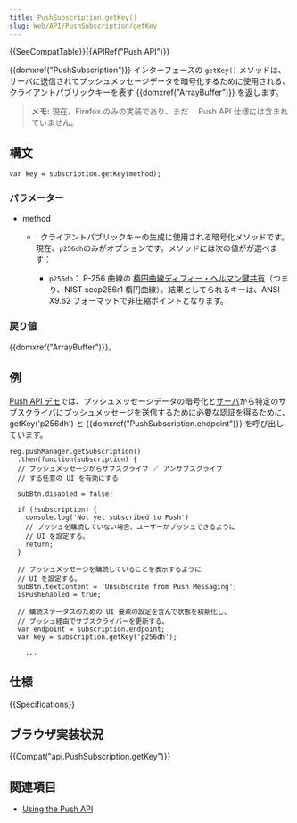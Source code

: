 ```yaml
---
title: PushSubscription.getKey()
slug: Web/API/PushSubscription/getKey
---
```


{{SeeCompatTable}}{{APIRef("Push API")}}

{{domxref("PushSubscription")}} インターフェースの `getKey()` メソッドは、サーバに送信されてプッシュメッセージデータを暗号化するために使用される、クライアントパブリックキーを表す {{domxref("ArrayBuffer")}} を返します。

> **メモ:** 現在、Firefox のみの実装であり、まだ　 Push API 仕様には含まれていません。

## 構文

```
​var key = subscription.getKey(method);
```

### パラメーター

- method

  - : クライアントパブリックキーの生成に使用される暗号化メソッドです。現在、`p256dh`のみがオプションです。メソッドには次の値がが選べます：

    - `p256dh`： P-256 曲線の [楕円曲線ディフィー・ヘルマン鍵共有](https://ja.wikipedia.org/wiki/%E6%A5%95%E5%86%86%E6%9B%B2%E7%B7%9A%E3%83%87%E3%82%A3%E3%83%95%E3%82%A3%E3%83%BC%E3%83%BB%E3%83%98%E3%83%AB%E3%83%9E%E3%83%B3%E9%8D%B5%E5%85%B1%E6%9C%89)（つまり、NIST secp256r1 楕円曲線）。結果としてられるキーは、ANSI X9.62 フォーマットで非圧縮ポイントとなります。

### 戻り値

{{domxref("ArrayBuffer")}}。

## 例

[Push API デモ](https://github.com/chrisdavidmills/push-api-demo/blob/gh-pages/main.js#L51-L116)では、プッシュメッセージデータの暗号化と[サーバ](https://github.com/chrisdavidmills/push-api-demo/blob/gh-pages/server.js)から特定のサブスクライバにプッシュメッセージを送信するために必要な認証を得るために、getKey('p256dh') と {{domxref("PushSubscription.endpoint")}} を呼び出しています。

```
reg.pushManager.getSubscription()
  .then(function(subscription) {
  // プッシュメッセージからサブスクライブ ／ アンサブスクライブ
  // する任意の UI を有効にする

  subBtn.disabled = false;

  if (!subscription) {
    console.log('Not yet subscribed to Push')
    // プッシュを購読していない場合、ユーザーがプッシュできるように
    // UI を設定する。
    return;
  }

  // プッシュメッセージを購読していることを表示するように
  // UI を設定する。
  subBtn.textContent = 'Unsubscribe from Push Messaging';
  isPushEnabled = true;

  // 購読ステータスのための UI 要素の設定を含んで状態を初期化し、
  // プッシュ経由でサブスクライバーを更新する。
  var endpoint = subscription.endpoint;
  var key = subscription.getKey('p256dh');

    ...
```

## 仕様

{{Specifications}}

## ブラウザ実装状況

{{Compat("api.PushSubscription.getKey")}}

## 関連項目

- [Using the Push API](/ja/docs/Web/API/Push_API/Using_the_Push_API)
